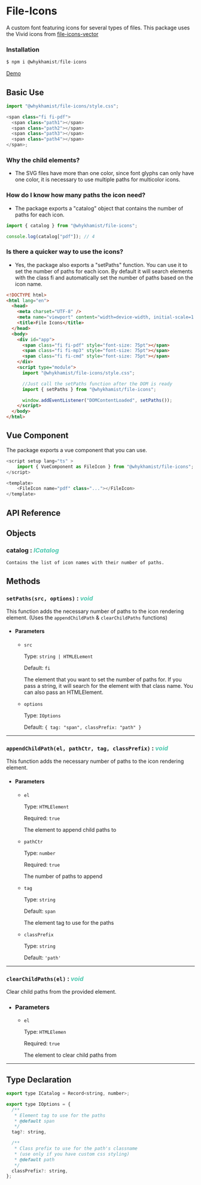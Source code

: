 # File-Icons

A custom font featuring icons for several types of files. This package uses the Vivid icons from [file-icons-vector](https://github.com/dmhendricks/file-icon-vectors)

### Installation

```js
$ npm i @whykhamist/file-icons
```

[Demo](https://whykhamist.github.io/file-icons/icons)

## Basic Use

```js
import "@whykhamist/file-icons/style.css";

<span class="fi fi-pdf">
  <span class="path1"></span>
  <span class="path2"></span>
  <span class="path3"></span>
  <span class="path4"></span>
</span>;
```

### Why the child elements?

- The SVG files have more than one color, since font glyphs can only have one color, it is necessary to use multiple paths for multicolor icons.

### How do I know how many paths the icon need?

- The package exports a "catalog" object that contains the number of paths for each icon.

```js
import { catalog } from "@whykhamist/file-icons";

console.log(catalog["pdf"]); // 4
```

### Is there a quicker way to use the icons?

- Yes, the package also exports a "setPaths" function. You can use it to set the number of paths for each icon. By default it will search elements with the class fi and automatically set the number of paths based on the icon name.

```html
<!DOCTYPE html>
<html lang="en">
  <head>
    <meta charset="UTF-8" />
    <meta name="viewport" content="width=device-width, initial-scale=1.0" />
    <title>File Icons</title>
  </head>
  <body>
    <div id="app">
      <span class="fi fi-pdf" style="font-size: 75pt"></span>
      <span class="fi fi-mp3" style="font-size: 75pt"></span>
      <span class="fi fi-cmd" style="font-size: 75pt"></span>
    </div>
    <script type="module">
      import "@whykhamist/file-icons/style.css";

      //Just call the setPaths function after the DOM is ready
      import { setPaths } from "@whykhamist/file-icons";

      window.addEventListener("DOMContentLoaded", setPaths());
    </script>
  </body>
</html>
```

## Vue Component

The package exports a vue component that you can use.

```js
<script setup lang="ts" >
    import { VueComponent as FileIcon } from "@whykhamist/file-icons";
</script>

<template>
    <FileIcon name="pdf" class="..."></FileIcon>
</template>
```

## API Reference

## Objects

### catalog : <i style="color: #4EC9B0">ICatalog</i>

    Contains the list of icon names with their number of paths.

## Methods

### `setPaths(src, options)` : <i style="color: #4EC9B0">void</i>

This function adds the necessary number of paths to the icon rendering element. (Uses the `appendChildPath` & `clearChildPaths` functions)

- #### Parameters

  - `src`

    Type: `string | HTMLELement`

    Default: `fi`

    The element that you want to set the number of paths for. If you pass a string, it will search for the element with that class name. You can also pass an HTMLElement.

  - `options`

    Type: `IOptions`

    Default: `{ tag: "span", classPrefix: "path" }`

---

### `appendChildPath(el, pathCtr, tag, classPrefix)` : <i style="color: #4EC9B0">void</i>

This function adds the necessary number of paths to the icon rendering element.

- #### Parameters

  - `el`

    Type: `HTMLElement`

    Required: `true`

    The element to append child paths to

  - `pathCtr`

    Type: `number`

    Required: `true`

    The number of paths to append

  - `tag`

    Type: `string`

    Default: `span`

    The element tag to use for the paths

  - `classPrefix`

    Type: `string`

    Default: `'path'`

---

### `clearChildPaths(el)` : <i style="color: #4EC9B0">void</i>

Clear child paths from the provided element.

- ### Parameters

  - `el`

    Type: `HTMLElemen`

    Required: `true`

    The element to clear child paths from

---

## Type Declaration

```js
export type ICatalog = Record<string, number>;

export type IOptions = {
  /**
   * Element tag to use for the paths
   * @default span
   */
  tag?: string,

  /**
   * Class prefix to use for the path's classname
   * (use only if you have custom css styling)
   * @default path
   */
  classPrefix?: string,
};
```
